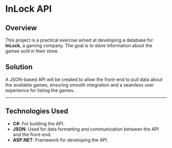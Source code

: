 # InLock API

## Overview

This project is a practical exercise aimed at developing a database for **InLock**, a gaming company. The goal is to store information about the games sold in their store.

## Solution

A JSON-based API will be created to allow the front-end to pull data about the available games, ensuring smooth integration and a seamless user experience for listing the games.

---

## Technologies Used

- **C#**: For building the API.
- **JSON**: Used for data formatting and communication between the API and the front-end.
- **ASP.NET**: Framework for developing the API.
